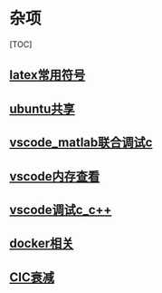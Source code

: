 # 杂项

[TOC]





## [latex常用符号](latex常用符号/latex常用符号.md)

## [ubuntu共享](ubuntu共享/ubuntu共享.md)

## [vscode_matlab联合调试c](vscode_matlab联合调试c/vscode_matlab联合调试c.md)

## [vscode内存查看](vscode内存查看/vscode内存查看.md)

## [vscode调试c_c++](vscode调试c_c++/vscode调试c_c++.md)

## [docker相关](docker相关/docker相关.md)

## [CIC衰减](CIC衰减/CIC衰减.md)